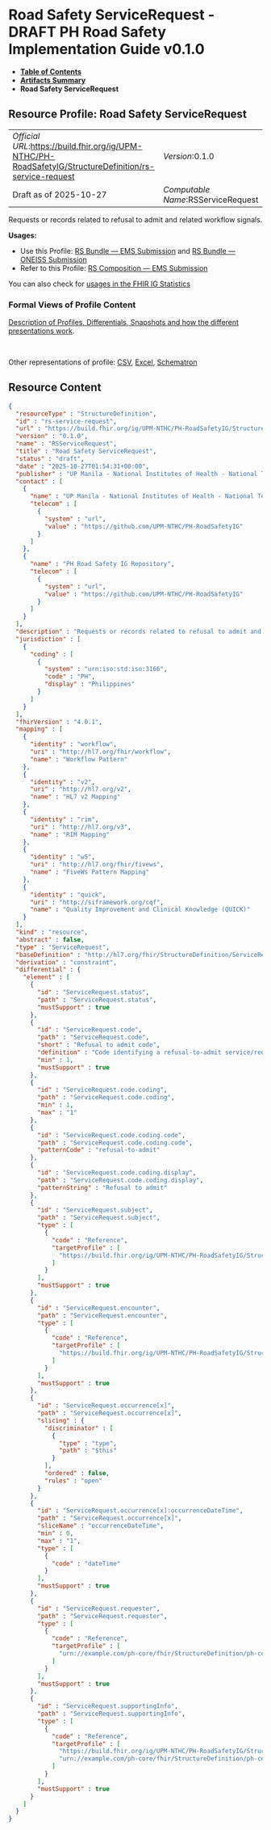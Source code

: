 # Road Safety ServiceRequest - DRAFT PH Road Safety Implementation Guide v0.1.0

* [**Table of Contents**](toc.md)
* [**Artifacts Summary**](artifacts.md)
* **Road Safety ServiceRequest**

## Resource Profile: Road Safety ServiceRequest 

| | |
| :--- | :--- |
| *Official URL*:https://build.fhir.org/ig/UPM-NTHC/PH-RoadSafetyIG/StructureDefinition/rs-service-request | *Version*:0.1.0 |
| Draft as of 2025-10-27 | *Computable Name*:RSServiceRequest |

 
Requests or records related to refusal to admit and related workflow signals. 

**Usages:**

* Use this Profile: [RS Bundle — EMS Submission](StructureDefinition-rs-bundle-ems.md) and [RS Bundle — ONEISS Submission](StructureDefinition-rs-bundle-oneiss.md)
* Refer to this Profile: [RS Composition — EMS Submission](StructureDefinition-rs-composition-ems.md)

You can also check for [usages in the FHIR IG Statistics](https://packages2.fhir.org/xig/example.fhir.ph.roadsafety|current/StructureDefinition/rs-service-request)

### Formal Views of Profile Content

 [Description of Profiles, Differentials, Snapshots and how the different presentations work](http://build.fhir.org/ig/FHIR/ig-guidance/readingIgs.html#structure-definitions). 

 

Other representations of profile: [CSV](StructureDefinition-rs-service-request.csv), [Excel](StructureDefinition-rs-service-request.xlsx), [Schematron](StructureDefinition-rs-service-request.sch) 



## Resource Content

```json
{
  "resourceType" : "StructureDefinition",
  "id" : "rs-service-request",
  "url" : "https://build.fhir.org/ig/UPM-NTHC/PH-RoadSafetyIG/StructureDefinition/rs-service-request",
  "version" : "0.1.0",
  "name" : "RSServiceRequest",
  "title" : "Road Safety ServiceRequest",
  "status" : "draft",
  "date" : "2025-10-27T01:54:31+00:00",
  "publisher" : "UP Manila - National Institutes of Health - National Telehealth Center",
  "contact" : [
    {
      "name" : "UP Manila - National Institutes of Health - National Telehealth Center",
      "telecom" : [
        {
          "system" : "url",
          "value" : "https://github.com/UPM-NTHC/PH-RoadSafetyIG"
        }
      ]
    },
    {
      "name" : "PH Road Safety IG Repository",
      "telecom" : [
        {
          "system" : "url",
          "value" : "https://github.com/UPM-NTHC/PH-RoadSafetyIG"
        }
      ]
    }
  ],
  "description" : "Requests or records related to refusal to admit and related workflow signals.",
  "jurisdiction" : [
    {
      "coding" : [
        {
          "system" : "urn:iso:std:iso:3166",
          "code" : "PH",
          "display" : "Philippines"
        }
      ]
    }
  ],
  "fhirVersion" : "4.0.1",
  "mapping" : [
    {
      "identity" : "workflow",
      "uri" : "http://hl7.org/fhir/workflow",
      "name" : "Workflow Pattern"
    },
    {
      "identity" : "v2",
      "uri" : "http://hl7.org/v2",
      "name" : "HL7 v2 Mapping"
    },
    {
      "identity" : "rim",
      "uri" : "http://hl7.org/v3",
      "name" : "RIM Mapping"
    },
    {
      "identity" : "w5",
      "uri" : "http://hl7.org/fhir/fivews",
      "name" : "FiveWs Pattern Mapping"
    },
    {
      "identity" : "quick",
      "uri" : "http://siframework.org/cqf",
      "name" : "Quality Improvement and Clinical Knowledge (QUICK)"
    }
  ],
  "kind" : "resource",
  "abstract" : false,
  "type" : "ServiceRequest",
  "baseDefinition" : "http://hl7.org/fhir/StructureDefinition/ServiceRequest",
  "derivation" : "constraint",
  "differential" : {
    "element" : [
      {
        "id" : "ServiceRequest.status",
        "path" : "ServiceRequest.status",
        "mustSupport" : true
      },
      {
        "id" : "ServiceRequest.code",
        "path" : "ServiceRequest.code",
        "short" : "Refusal to admit code",
        "definition" : "Code identifying a refusal-to-admit service/request.",
        "min" : 1,
        "mustSupport" : true
      },
      {
        "id" : "ServiceRequest.code.coding",
        "path" : "ServiceRequest.code.coding",
        "min" : 1,
        "max" : "1"
      },
      {
        "id" : "ServiceRequest.code.coding.code",
        "path" : "ServiceRequest.code.coding.code",
        "patternCode" : "refusal-to-admit"
      },
      {
        "id" : "ServiceRequest.code.coding.display",
        "path" : "ServiceRequest.code.coding.display",
        "patternString" : "Refusal to admit"
      },
      {
        "id" : "ServiceRequest.subject",
        "path" : "ServiceRequest.subject",
        "type" : [
          {
            "code" : "Reference",
            "targetProfile" : [
              "https://build.fhir.org/ig/UPM-NTHC/PH-RoadSafetyIG/StructureDefinition/rs-patient"
            ]
          }
        ],
        "mustSupport" : true
      },
      {
        "id" : "ServiceRequest.encounter",
        "path" : "ServiceRequest.encounter",
        "type" : [
          {
            "code" : "Reference",
            "targetProfile" : [
              "https://build.fhir.org/ig/UPM-NTHC/PH-RoadSafetyIG/StructureDefinition/rs-encounter"
            ]
          }
        ],
        "mustSupport" : true
      },
      {
        "id" : "ServiceRequest.occurrence[x]",
        "path" : "ServiceRequest.occurrence[x]",
        "slicing" : {
          "discriminator" : [
            {
              "type" : "type",
              "path" : "$this"
            }
          ],
          "ordered" : false,
          "rules" : "open"
        }
      },
      {
        "id" : "ServiceRequest.occurrence[x]:occurrenceDateTime",
        "path" : "ServiceRequest.occurrence[x]",
        "sliceName" : "occurrenceDateTime",
        "min" : 0,
        "max" : "1",
        "type" : [
          {
            "code" : "dateTime"
          }
        ],
        "mustSupport" : true
      },
      {
        "id" : "ServiceRequest.requester",
        "path" : "ServiceRequest.requester",
        "type" : [
          {
            "code" : "Reference",
            "targetProfile" : [
              "urn://example.com/ph-core/fhir/StructureDefinition/ph-core-practitioner"
            ]
          }
        ],
        "mustSupport" : true
      },
      {
        "id" : "ServiceRequest.supportingInfo",
        "path" : "ServiceRequest.supportingInfo",
        "type" : [
          {
            "code" : "Reference",
            "targetProfile" : [
              "https://build.fhir.org/ig/UPM-NTHC/PH-RoadSafetyIG/StructureDefinition/rs-organization",
              "urn://example.com/ph-core/fhir/StructureDefinition/ph-core-practitioner"
            ]
          }
        ],
        "mustSupport" : true
      }
    ]
  }
}

```
